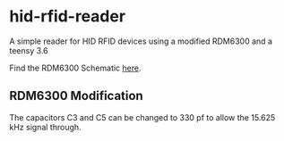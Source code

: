 # hid-rfid-reader
A simple reader for HID RFID devices using a modified RDM6300 and a teensy 3.6

Find the RDM6300 Schematic [here](http://www.sunrom.com/get/171800).

## RDM6300 Modification
The capacitors C3 and C5 can be changed to 330 pf to allow the 15.625 kHz signal through.
